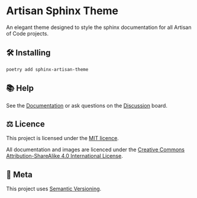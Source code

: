 # Artisan Sphinx Theme

<p class="lead">
An elegant theme designed to style the sphinx documentation for all Artisan of
Code projects.
</p>


## 🛠 Installing

```
poetry add sphinx-artisan-theme
```

## 📚 Help

See the [Documentation][docs] or ask questions on the [Discussion][discussions] board.

## ⚖️ Licence

This project is licensed under the [MIT licence][mit_licence].

All documentation and images are licenced under the 
[Creative Commons Attribution-ShareAlike 4.0 International License][cc_by_sa].

## 📝 Meta

This project uses [Semantic Versioning][semvar].

[docs]: https://sphinx-artisan-theme.artisan.io
[discussions]: https://github.com/orgs/artisanofcode/discussions
[mit_licence]: http://dan.mit-license.org/
[cc_by_sa]: https://creativecommons.org/licenses/by-sa/4.0/
[semvar]: http://semver.org/
